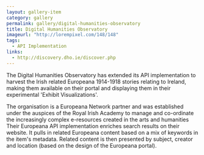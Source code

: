 ```yaml
---
layout: gallery-item
category: gallery
permalink: gallery/digital-humanities-observatory
title: Digital Humanities Observatory
imageurl: "http://lorempixel.com/148/148"
tags: 
  - API Implementation
links:
  - http://discovery.dho.ie/discover.php
---
```


The Digital Humanities Observatory has extended its API implementation to harvest the Irish related Europeana 1914-1918 stories relating to Ireland, making them available on their portal and displaying them in their experimental 'Exhibit Visualizations'.

The organisation is a Europeana Network partner and was established under the auspices of the Royal Irish Academy to manage and co-ordinate the increasingly complex e-resources created in the arts and humanities Their Europeana API implementation enriches search results on their website. It pulls in related Europeana content based on a mix of keywords in the item's metadata. Related content is then presented by subject, creator and location (based on the design of the Europeana portal).
